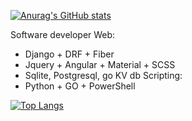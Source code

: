 [![Anurag's GitHub stats](https://github-readme-stats.vercel.app/api?username=MiqueasAguirreANX&show_icons=true&count_private=true&theme=tokyonight&hide=contribs,issues)](https://github.com/anuraghazra/github-readme-stats)

Software developer
Web: 
  * Django + DRF + Fiber 
  * Jquery + Angular + Material + SCSS 
  * Sqlite, Postgresql, go KV db
Scripting:
  * Python + GO + PowerShell

[![Top Langs](https://github-readme-stats.vercel.app/api/top-langs/?username=MiqueasAguirreANX)](https://github.com/anuraghazra/github-readme-stats)
